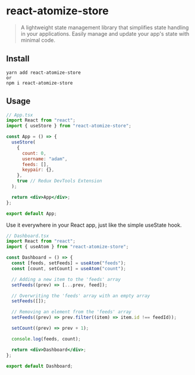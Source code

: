 # react-atomize-store

> A lightweight state management library that simplifies state handling in your applications. Easily manage and update your app's state with minimal code.

## Install

```
yarn add react-atomize-store
or
npm i react-atomize-store
```

## Usage

```jsx
// App.tsx
import React from "react";
import { useStore } from "react-atomize-store";

const App = () => {
  useStore(
    {
      count: 0,
      username: "adam",
      feeds: [],
      keypair: {},
    },
    true // Redux DevTools Extension
  );

  return <div>App</div>;
};

export default App;
```

Use it everywhere in your React app, just like the simple useState hook.

```jsx
// Dashboard.tsx
import React from "react";
import { useAtom } from "react-atomize-store";

const Dashboard = () => {
  const [feeds, setFeeds] = useAtom("feeds");
  const [count, setCount] = useAtom("count");

  // Adding a new item to the 'feeds' array
  setFeeds((prev) => [...prev, feed]);

  // Overwriting the 'feeds' array with an empty array
  setFeeds([]);

  // Removing an element from the 'feeds' array
  setFeeds((prev) => prev.filter((item) => item.id !== feedId));

  setCount((prev) => prev + 1);

  console.log(feeds, count);

  return <div>Dashboard</div>;
};

export default Dashboard;
```
